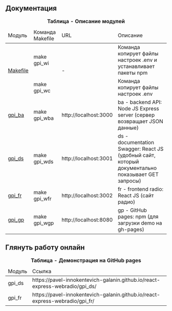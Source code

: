 ## Документация

<table>
    <caption><b>Таблица - Описание модулей</b></caption>
    <thead>
        <tr>
            <td>Модуль</td>
            <td>Команда Makefile</td>
            <td>URL</td>
            <td>Описание</td>
        </tr>
    </thead>
    <tbody>
        <tr>
            <td rowspan="2"><a href="Makefile">Makefile</a></td>
            <td>make gpi_wi</td>
            <td rowspan="2">-</td>
            <td>Команда копирует файлы настроек .env и устанавливает пакеты npm</td>
        </tr>
        <tr>
            <td>make gpi_wc</td>
            <td>Команда копирует файлы настроек .env</td>
        </tr>
        <tr>
            <td><a href="gpi_ba">gpi_ba</a></td>
            <td>make gpi_wba</td>
            <td>http://localhost:3000</td>
            <td>ba - backend API: Node JS Express server (сервер возвращает JSON данные)</td>
        </tr>
        <tr>
            <td><a href="gpi_ds">gpi_ds</a></td>
            <td>make gpi_wds</td>
            <td>http://localhost:3001</td>
            <td>ds - documentation Swagger: React JS (удобный сайт, который документально показывает GET запросы)</td>
        </tr>
        <tr>
            <td><a href="gpi_fr">gpi_fr</a></td>
            <td>make gpi_wfr</td>
            <td>http://localhost:3002</td>
            <td>fr - frontend radio: React JS (сайт радио)</td>
        </tr>
        <tr>
            <td><a href="gpi_gp">gpi_gp</a></td>
            <td>make gpi_wgp</td>
            <td>http://localhost:8080</td>
            <td>gp - GitHub pages: npm (для загрузки demo на gh-pages)</td>
        </tr>
    </tbody>
</table>

## Глянуть работу онлайн

<!-- > На GitHub pages нельзя поднять Node JS сервер. -->
<!-- >  -->
<!-- > Поэтому, для корректной работы демонстрации на gh-pages нужно запустить у себя модуль `gpi_ba`. -->

<table>
    <caption><b>Таблица - Демонстрация на GitHub pages</b></caption>
    <thead>
        <tr>
            <td>Модуль</td>
            <td>Ссылка</td>
        </tr>
    </thead>
    <tbody>
        <tr>
            <td>gpi_ds</td>
            <td>https://pavel-innokentevich-galanin.github.io/react-express-webradio/gpi_ds/</td>
        </tr>
        <tr>
            <td>gpi_fr</td>
            <td>https://pavel-innokentevich-galanin.github.io/react-express-webradio/gpi_fr/</td>
        </tr>
    </tbody>
</table>
